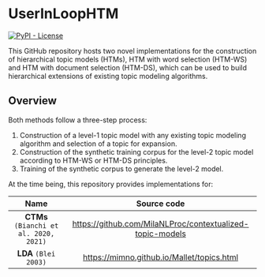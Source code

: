 # UserInLoopHTM

[![PyPI - License](https://img.shields.io/badge/license-MIT-green.svg)](https://github.com/Nemesis1303/UserInLoopHTM/blob/main/LICENSE)

This GitHub repository hosts two novel implementations for the construction of hierarchical topic models (HTMs), HTM with word selection (HTM-WS) and HTM with document selection (HTM-DS), which can be used to build hierarchical extensions of existing topic modeling algorithms.

## Overview

Both methods follow a three-step process:

1. Construction of a level-1 topic model with any existing topic modeling algorithm and selection of a topic for expansion.
2. Construction of the synthetic training corpus for the level-2 topic model according to HTM-WS or HTM-DS principles.
3. Training of the synthetic corpus to generate the level-2 model.

At the time being, this repository provides implementations for:

|                     Name                     |                         Source code                         |
| :------------------------------------------: | :---------------------------------------------------------: |
|    **CTMs** `(Bianchi et al. 2020, 2021)`    | <https://github.com/MilaNLProc/contextualized-topic-models> |
|  **LDA** `(Blei 2003)`  |       <https://mimno.github.io/Mallet/topics.html>       |


